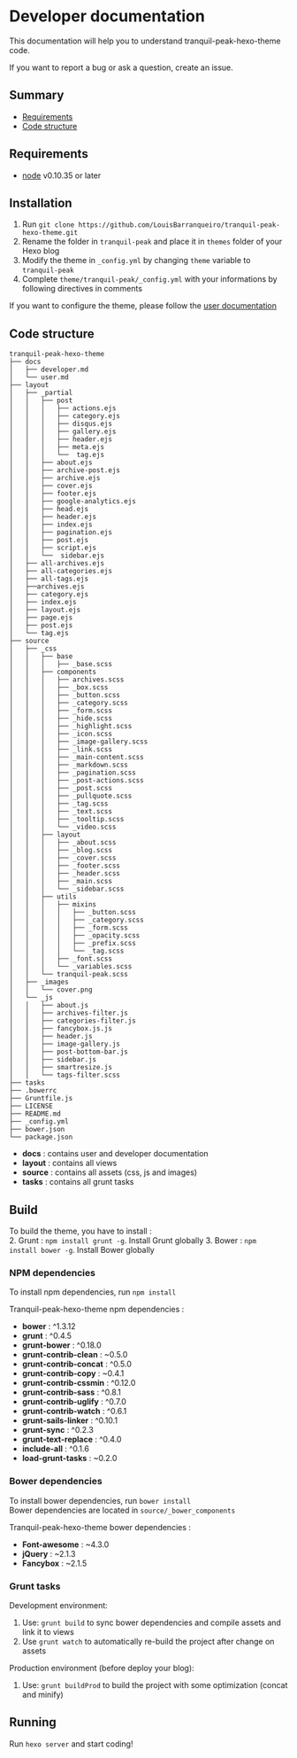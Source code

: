 # Developer documentation #

This documentation will help you to understand tranquil-peak-hexo-theme code.  

If you want to report a bug or ask a question, create an issue.

## Summary ##

- [Requirements](#requirements)
- [Code structure](#code-structure)

 
## Requirements ##

- [node](https://nodejs.org) v0.10.35 or later

## Installation ##

1. Run ```git clone https://github.com/LouisBarranqueiro/tranquil-peak-hexo-theme.git```
2. Rename the folder in ```tranquil-peak``` and place it in ```themes``` folder of your Hexo blog
3. Modify the theme in ```_config.yml``` by changing ```theme``` variable  to ```tranquil-peak```
4. Complete ```theme/tranquil-peak/_config.yml``` with your informations by following directives in comments

If you want to configure the theme, please follow the [user documentation](https://github.com/LouisBarranqueiro/tranquil-peak-hexo-theme/blob/master/docs/user.md)  
  
## Code structure ##

```
tranquil-peak-hexo-theme
├── docs
│   ├── developer.md
│   └── user.md
├── layout
│   ├── _partial
│   │   ├── post
│   │   │   ├── actions.ejs
│   │   │   ├── category.ejs
│   │   │   ├── disqus.ejs
│   │   │   ├── gallery.ejs
│   │   │   ├── header.ejs
│   │   │   ├── meta.ejs
│   │   │   └──  tag.ejs
│   │   ├── about.ejs
│   │   ├── archive-post.ejs
│   │   ├── archive.ejs
│   │   ├── cover.ejs
│   │   ├── footer.ejs
│   │   ├── google-analytics.ejs
│   │   ├── head.ejs
│   │   ├── header.ejs
│   │   ├── index.ejs
│   │   ├── pagination.ejs
│   │   ├── post.ejs
│   │   ├── script.ejs
│   │   └──  sidebar.ejs
│   ├── all-archives.ejs
│   ├── all-categories.ejs
│   ├── all-tags.ejs
│   ├──archives.ejs
│   ├── category.ejs
│   ├── index.ejs
│   ├── layout.ejs
│   ├── page.ejs
│   ├── post.ejs
│   └── tag.ejs
├── source
│   ├── _css
│   │   ├── base
│   │   │   ├── _base.scss
│   │   ├── components
│   │   │   ├── archives.scss
│   │   │   ├── _box.scss
│   │   │   ├── _button.scss
│   │   │   ├── _category.scss
│   │   │   ├── _form.scss
│   │   │   ├── _hide.scss
│   │   │   ├── _highlight.scss
│   │   │   ├── _icon.scss
│   │   │   ├── _image-gallery.scss
│   │   │   ├── _link.scss
│   │   │   ├── _main-content.scss
│   │   │   ├── _markdown.scss
│   │   │   ├── _pagination.scss
│   │   │   ├── _post-actions.scss
│   │   │   ├── _post.scss
│   │   │   ├── _pullquote.scss
│   │   │   ├── _tag.scss
│   │   │   ├── _text.scss
│   │   │   ├── _tooltip.scss
│   │   │   └── _video.scss
│   │   ├── layout
│   │   │   ├── _about.scss
│   │   │   ├── _blog.scss
│   │   │   ├── _cover.scss
│   │   │   ├── _footer.scss
│   │   │   ├── _header.scss
│   │   │   ├── _main.scss
│   │   │   └── _sidebar.scss
│   │   ├── utils
│   │   │   ├── mixins
│   │   │   │   ├── _button.scss
│   │   │   │   ├── _category.scss
│   │   │   │   ├── _form.scss
│   │   │   │   ├── _opacity.scss
│   │   │   │   ├── _prefix.scss
│   │   │   │   └── _tag.scss
│   │   │   ├── _font.scss
│   │   │   └── _variables.scss
│   │   └── tranquil-peak.scss
│   ├── _images
│   │   └── cover.png
│   └── _js
│   │   ├── about.js
│   │   ├── archives-filter.js
│   │   ├── categories-filter.js
│   │   ├── fancybox.js.js
│   │   ├── header.js
│   │   ├── image-gallery.js
│   │   ├── post-bottom-bar.js
│   │   ├── sidebar.js
│   │   ├── smartresize.js
│   │   └── tags-filter.scss
├── tasks
├── .bowerrc
├── Gruntfile.js
├── LICENSE
├── README.md
├── _config.yml
├── bower.json
└── package.json
```

- **docs** : contains user and developer documentation
- **layout** : contains all views
- **source** : contains all assets (css, js and images)
- **tasks** : contains all grunt tasks

## Build ##

To build the theme, you have to install :  
2. Grunt : ```npm install grunt -g```. Install Grunt globally
3. Bower : ```npm install bower -g```. Install Bower globally

### NPM dependencies ###

To install npm dependencies, run ```npm install```  
  
Tranquil-peak-hexo-theme npm dependencies :  
 - **bower** : ^1.3.12
 - **grunt** : ^0.4.5
 - **grunt-bower** : ^0.18.0
 - **grunt-contrib-clean** : ~0.5.0
 - **grunt-contrib-concat** : ^0.5.0
 - **grunt-contrib-copy** : ~0.4.1
 - **grunt-contrib-cssmin** : ^0.12.0
 - **grunt-contrib-sass** : ^0.8.1
 - **grunt-contrib-uglify** : ^0.7.0
 - **grunt-contrib-watch** : ^0.6.1
 - **grunt-sails-linker** : ^0.10.1
 - **grunt-sync** : ^0.2.3
 - **grunt-text-replace** : ^0.4.0
 - **include-all** : ^0.1.6
 - **load-grunt-tasks** : ~0.2.0
 
 
### Bower dependencies ###

To install bower dependencies, run ```bower install```  
Bower dependencies are located in ```source/_bower_components```

Tranquil-peak-hexo-theme bower dependencies :  
- **Font-awesome** : ~4.3.0
- **jQuery** : ~2.1.3
- **Fancybox** : ~2.1.5

### Grunt tasks ###

Development environment:  
1. Use:  ```grunt build``` to sync bower dependencies and compile assets and link it to views
2. Use ```grunt watch``` to automatically re-build the project after change on assets

Production environment (before deploy your blog):  
1. Use: ```grunt buildProd``` to build the project with some optimization (concat and minify)

## Running ##

Run ```hexo server``` and start coding!